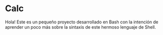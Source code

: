 # Calc
Hola! Este es un pequeño proyecto desarrollado en Bash con la intención de aprender un poco más sobre la sintaxis de este hermoso lenguaje de Shell. 
